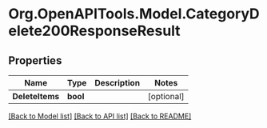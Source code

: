 # Org.OpenAPITools.Model.CategoryDelete200ResponseResult

## Properties

Name | Type | Description | Notes
------------ | ------------- | ------------- | -------------
**DeleteItems** | **bool** |  | [optional] 

[[Back to Model list]](../README.md#documentation-for-models) [[Back to API list]](../README.md#documentation-for-api-endpoints) [[Back to README]](../README.md)

